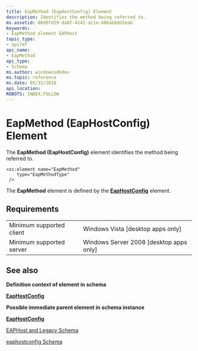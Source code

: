 ```yaml
---
title: EapMethod (EapHostConfig) Element
description: Identifies the method being referred to.
ms.assetid: 00d6fd29-da8f-4142-ac1e-686ab8dd2eab
keywords:
- EapMethod element EAPHost
topic_type:
- apiref
api_name:
- EapMethod
api_type:
- Schema
ms.author: windowssdkdev
ms.topic: reference
ms.date: 05/31/2018
api_location: 
ROBOTS: INDEX,FOLLOW
---
```


# EapMethod (EapHostConfig) Element

The **EapMethod (EapHostConfig)** element identifies the method being referred to.

``` syntax
<xs:element name="EapMethod"
    type="EapMethodType"
 />
```

The **EapMethod** element is defined by the [**EapHostConfig**](eaphostconfigschema-eaphostconfig-element.md) element.

## Requirements



|                                     |                                                      |
|-------------------------------------|------------------------------------------------------|
| Minimum supported client<br/> | Windows Vista \[desktop apps only\]<br/>       |
| Minimum supported server<br/> | Windows Server 2008 \[desktop apps only\]<br/> |



## See also

<dl> <dt>

**Definition context of element in schema**
</dt> <dt>

[**EapHostConfig**](eaphostconfigschema-eaphostconfig-element.md)
</dt> <dt>

**Possible immediate parent element in schema instance**
</dt> <dt>

[**EapHostConfig**](eaphostconfigschema-eaphostconfig-element.md)
</dt> <dt>

[EAPHost and Legacy Schema](eaphost-schemas.md)
</dt> <dt>

[eaphostconfig Schema](eaphostconfigschema-schema.md)
</dt> </dl>

 

 





